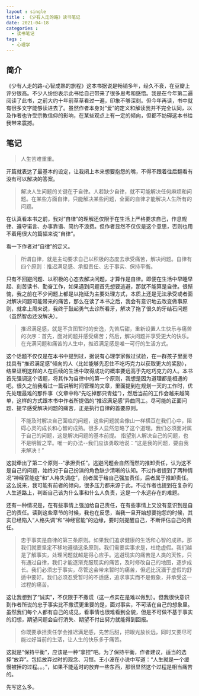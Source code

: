 ```yaml
---
layout : single
title : 《少有人走的路》读书笔记
date: 2021-04-18
categories : 
  - 读书笔记
tags : 
  - 心理学
---
```


## 简介
《少有人走的路-心智成熟的旅程》这本书据说是畅销多年，经久不衰，在豆瓣上评分很高。不少人纷纷表示此书给自己带来了很多思考和感悟。我是在今年第二遍阅读了此书，之前大约十年前草草看过一遍，印象不够深刻。但今年再读，书中就有很多文字能够读进去了。虽然作者本身对“爱”的定义和解读我并不完全认同，以及作者也许受宗教信仰的影响，在某些观点上有一定的倾向，但都不妨碍这本书给我带来震撼。

## 笔记
>人生苦难重重。

开篇就表达了最基本的设定，让我闭上本来想要抱怨的嘴，不得不跟着往后翻看有没有可以解决的答案。

>解决人生问题的关键在于自律。人若缺少自律，就不可能解决任何麻烦和问题。在某些方面自律，只能解决某些问题，全面的自律才能解决人生所有的问题。

在认真看本书之前，我对“自律”的理解还仅限于在生活上严格要求自己，作息规律、遵守诺言、办事靠谱、简约不浪费。但作者显然不仅仅是这个意思，否则也用不着用很大的篇幅来说“自律”。

看一下作者对“自律”的定义。
>所谓自律，就是主动要求自己以积极的态度去承受痛苦，解决问题。自律有四个原则：推迟满足感、承担责任、忠于事实、保持平衡。

只有不回避问题、以积极的心态去解决问题，才算作是自律。即便在生活中早睡早起、刻苦读书、勤奋工作，如果遇到问题首先想要逃避，那就不能算是自律。很惭愧，我之前在不少问题上都是以拖延为主要处理方式，本质上还是无法承受或者面对解决问题可能带来的痛苦，那么在读了本书之后，我会有意识地去改变做事原则，就拿上周来说，我终于鼓起勇气去诊所看牙，解决了拖了很久的牙结石问题（虽然智齿还没解决）。

>推迟满足感，就是不贪图暂时的安逸，先苦后甜，重新设置人生快乐与痛苦的次序：首先，面对问题并感受痛苦；然后，解决问题并享受更大的快乐。在充满问题和痛苦的人生中，推迟满足感是唯一可行的生活方式。

这个话题不仅仅是在本书中提到过，据说有心理学家做过试验，在一群孩子里面寻找具有“推迟满足感”倾向的人（比如能够先忍住不吃巧克力以获取更大的奖励），结果证明这样的人在后续的生活中取得成功的概率要远高于先吃巧克力的人。本书首先强调这个话题，将其作为自律中的第一个原则，我想是因为道理都是相通的吧。很久之前我看过一篇讲解时间管理的文章，里面提到在规划一天的工作时，优先处理最难的那件事（文章中称“先吃掉那只青蛙”），然后当前的工作会越来越简单，这样的方式跟本书中作者所提倡的“推迟满足感”异曲同工。尽可能的正面问题、提早感受解决问题的痛苦，正是执行自律的首要原则。

>不能及时解决自己面临的问题，这些问题就会像山一样横亘在我们心中，阻碍心灵的成长和心智的成熟。很多人显然忽略了这个道理。我们必须面对属于自己的问题，这是解决问题的基本前提。
>指望别人解决自己的问题，也不是明智之举。唯一的办法--我们应该勇敢地说：“这是我的问题，要由我来解决！”

这就牵出了第二个原则--“承担责任”。逃避问题会自然而然的推卸责任，认为这不是自己的问题，始终对于自己扮演的角色缺少清晰的认知。不过作者提到了两种情况“神经官能症”和“人格失调症”，前者属于给自己强加责任，后者属于推卸责任。这么说来，我可能有前者的倾向，很多压力都来源于此。不过作者也提到在复杂的人生道路上，判断自己该为什么事和什么人负责，这是一个永远存在的难题。

还有一种情况是，在有些事情上强加给自己责任，在有些事情上又没有意识到是自己的责任。读到这些章节的时候，我也在反思，当我一旦开始想要抱怨的时候，其实已经陷入“人格失调”和“神经官能”的边缘，要时刻提醒自己，不断评估自己的责任。

>忠于事实是自律的第三条原则。如果我们追求健康的生活和心智的成熟，那我们就要坚定不移地遵循这条原则。我们需要实事求是，杜绝虚假。我们越是了解事实，处理问题就越是得心应手。逃避现实的痛苦是人类的天性，只有通过自律，我们才能逐渐克服现实的痛苦，及时修改自己的地图，逐步成长。我们必须忠于事实，尽管这会带来暂时的痛苦，但远比沉湎于虚假的舒适中要好。我们必须忍受暂时的不适感，追求事实而不是假象，并承受这一过程的痛苦。

这让我想到了“诚实”，不仅限于不撒谎（这一点实在是难以做到）。但我很快意识到作者所说的忠于事实比不撒谎更重要的是，面对事实，不可活在自己的想象里。虽然我们每个人都有自己的成见，看事情也很难看到全貌，但是不可做不基于事实的幻想，期望问题会自行消失、期望不付出努力就能得到回报。

>你既要承担责任学会推迟满足感，先苦后甜，把眼光放长远，同时又要尽可能过好当前的生活，让人生的快乐多于痛苦。

这就是“保持平衡”，应该是一种“拿捏”吧。为了保持平衡，作者建议，适当的选择“放弃”。包括放弃过时的观念、习惯。王小波在小说中写道：“人生就是一个缓慢被捶的过程。。。”，如果不能适时的放弃一些东西，那很显然这个过程是相当痛苦的。

先写这么多。
